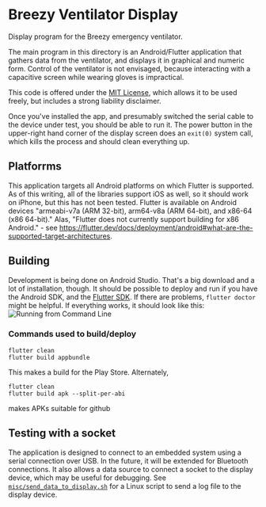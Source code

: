 # Breezy Ventilator Display
Display program for the Breezy emergency ventilator.

The main program in this directory is an Android/Flutter application that
gathers data from the ventilator, and displays it in graphical and numeric
form.  Control of the ventilator is not envisaged, because interacting with
a capacitive screen while wearing gloves is impractical.

This code is offered under the [MIT License](LICENSE), which allows it to
be used freely, but includes a strong liability disclaimer.

Once you've
installed the app, and presumably switched the serial cable to the device under test, you
should be able to run it.  The power button in the upper-right hand corner of the display
screen does an `exit(0)` system call, which kills the process and should clean everything up.

## Platforrms

This application targets all Android platforms on which Flutter is supported.
As of this writing, all of the libraries support iOS as well, so it should work
on iPhone, but this has not been tested.  Flutter is available on Android devices
"armeabi-v7a (ARM 32-bit), arm64-v8a (ARM 64-bit), and x86-64 (x86 64-bit)."  Alas,
"Flutter does not currently support building for x86 Android." - see 
https://flutter.dev/docs/deployment/android#what-are-the-supported-target-architectures.

## Building

Development is being done on Android Studio.  That's a big download and a lot of
installation, though.  It should be possible to deploy and run if you have the
Android SDK, and the [Flutter SDK](https://flutter.dev/docs/development/tools/sdk/releases).
If there are problems, `flutter doctor` might be helpful.  If everything works, it should
look like this:
![Running from Command Line](misc/flutter_run.png)

### Commands used to build/deploy
```
flutter clean
flutter build appbundle
```
This makes a build for the Play Store.  Alternately,
```
flutter clean
flutter build apk --split-per-abi
```
makes APKs suitable for github

## Testing with a socket

The application is designed to connect to an embedded system using
a serial connection over USB.  In the future, it will be extended
for Bluetooth connections.  It also allows a data source to connect
a socket to the display device, which may be useful for debugging.
See [`misc/send_data_to_display.sh`](misc/send_data_to_display.sh) for a Linux script to
send a log file to the display device.
